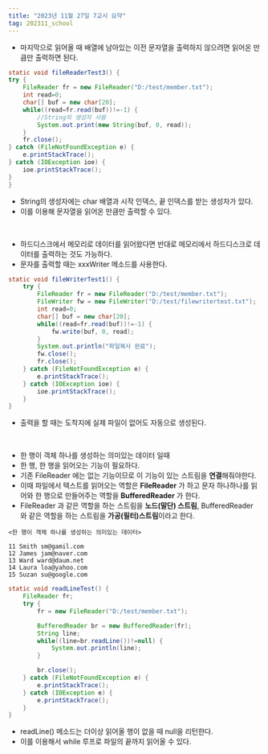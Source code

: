 ```yaml
---
title: "2023년 11월 27일 7교시 요약"
tag: 202311_school
---
```


- 마지막으로 읽어올 때 배열에 남아있는 이전 문자열을 출력하지 않으려면 읽어온 만큼만 출력하면 된다.

```java
static void fileReaderTest3() {
try {
    FileReader fr = new FileReader("D:/test/member.txt");
    int read=0;
    char[] buf = new char[20];
    while((read=fr.read(buf))!=-1) {
        //String의 생성자 사용
        System.out.print(new String(buf, 0, read));
    }
    fr.close();
} catch (FileNotFoundException e) {
    e.printStackTrace();
} catch (IOException ioe) {
    ioe.printStackTrace();
}
}
```
- String의 생성자에는 char 배열과 시작 인덱스, 끝 인덱스를 받는 생성자가 있다.
- 이를 이용해 문자열을 읽어온 만큼만 출력할 수 있다.

<br>

- 하드디스크에서 메모리로 데이터를 읽어왔다면 반대로 메모리에서 하드디스크로 데이터를 출력하는 것도 가능하다.
- 문자를 출력할 때는 xxxWriter 메소드를 사용한다.

```java
static void fileWriterTest1() {
    try {
        FileReader fr = new FileReader("D:/test/member.txt");
        FileWriter fw = new FileWriter("D:/test/filewritertest.txt");
        int read=0;
        char[] buf = new char[20];
        while((read=fr.read(buf))!=-1) {
            fw.write(buf, 0, read);
        }
        System.out.println("파일복사 완료");
        fw.close();
        fr.close();
    } catch (FileNotFoundException e) {
        e.printStackTrace();
    } catch (IOException ioe) {
        ioe.printStackTrace();
    }
}
```

- 출력을 할 때는 도착지에 실제 파일이 없어도 자동으로 생성된다.

<br>

- 한 행이 객체 하나를 생성하는 의미있는 데이터 일때
- 한 행, 한 행을 읽어오는 기능이 필요하다.
- 기존 FileReader 에는 없는 기능이므로 이 기능이 있는 스트림을 **연결**해줘야한다. 
- 이때 파일에서 텍스트를 읽어오는 역할은 **FileReader** 가 하고 문자 하나하나를 읽어와 한 행으로 만들어주는 역할을 **BufferedReader** 가 한다.
- FileReader 과 같은 역할을 하는 스트림을 **노드(말단) 스트림**, BufferedReader 와 같은 역할을 하는 스트림을 **가공(필터)스트림**이라고 한다.

```
<한 행이 객체 하나를 생성하는 의미있는 데이터>

11 Smith sm@gamil.com 
12 James jam@naver.com
13 Ward ward@daum.net
14 Laura loa@yahoo.com
15 Suzan su@google.com
```

```java
static void readLineTest() {
    FileReader fr;
    try {
        fr = new FileReader("D:/test/member.txt");

        BufferedReader br = new BufferedReader(fr);
        String line;
        while((line=br.readLine())!=null) {
            System.out.println(line);
        }

        br.close();
    } catch (FileNotFoundException e) {
        e.printStackTrace();
    } catch (IOException e) {
        e.printStackTrace();
    }
}
```
- readLine() 메소드는 더이상 읽어올 행이 없을 때 null을 리턴한다.
- 이를 이용해서 while 루프로 파일의 끝까지 읽어올 수 있다.